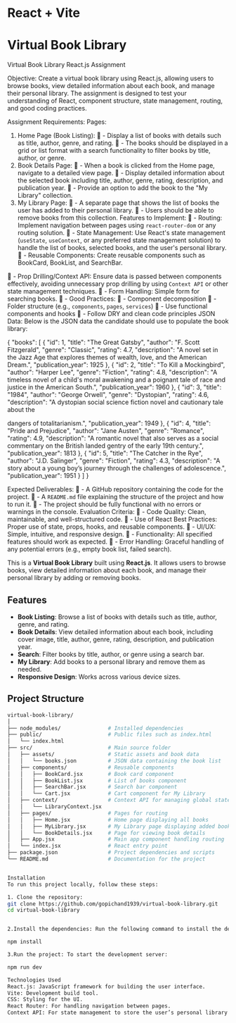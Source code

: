 # React + Vite
# Virtual Book Library

Virtual Book Library React.js
Assignment

Objective:
Create a virtual book library using React.js, allowing users to browse books, view detailed
information about each book, and manage their personal library. The assignment is
designed to test your understanding of React, component structure, state management,
routing, and good coding practices.

Assignment Requirements:
Pages:
1. Home Page (Book Listing):
 - Display a list of books with details such as title, author, genre, and rating.
 - The books should be displayed in a grid or list format with a search functionality to
filter books by title, author, or genre.
2. Book Details Page:
 - When a book is clicked from the Home page, navigate to a detailed view page.
 - Display detailed information about the selected book including title, author, genre,
rating, description, and publication year.
 - Provide an option to add the book to the "My Library" collection.
3. My Library Page:
 - A separate page that shows the list of books the user has added to their personal
library.
 - Users should be able to remove books from this collection.
Features to Implement:
 - Routing: Implement navigation between pages using `react-router-dom` or any routing
solution.
 - State Management: Use React's state management (`useState`, `useContext`, or any
preferred state management solution) to handle the list of books, selected books, and
the user's personal library.
 - Reusable Components: Create reusable components such as BookCard, BookList, and
SearchBar.

 - Prop Drilling/Context API: Ensure data is passed between components effectively,
avoiding unnecessary prop drilling by using `Context API` or other state management
techniques.
 - Form Handling: Simple form for searching books.
 - Good Practices:
 - Component decomposition
 - Folder structure (e.g., `components`, `pages`, `services`)
 - Use functional components and hooks
 - Follow DRY and clean code principles
JSON Data:
Below is the JSON data the candidate should use to populate the book library:

{
"books": [
{
"id": 1,
"title": "The Great Gatsby",
"author": "F. Scott Fitzgerald",
"genre": "Classic",
"rating": 4.7,
"description": "A novel set in the Jazz Age that explores themes of wealth, love, and the
American Dream.",
"publication_year": 1925
},
{
"id": 2,
"title": "To Kill a Mockingbird",
"author": "Harper Lee",
"genre": "Fiction",
"rating": 4.8,
"description": "A timeless novel of a child's moral awakening and a poignant tale of race
and justice in the American South.",
"publication_year": 1960
},
{
"id": 3,
"title": "1984",
"author": "George Orwell",
"genre": "Dystopian",
"rating": 4.6,
"description": "A dystopian social science fiction novel and cautionary tale about the

dangers of totalitarianism.",
"publication_year": 1949
},
{
"id": 4,
"title": "Pride and Prejudice",
"author": "Jane Austen",
"genre": "Romance",
"rating": 4.9,
"description": "A romantic novel that also serves as a social commentary on the British
landed gentry of the early 19th century.",
"publication_year": 1813
},
{
"id": 5,
"title": "The Catcher in the Rye",
"author": "J.D. Salinger",
"genre": "Fiction",
"rating": 4.3,
"description": "A story about a young boy’s journey through the challenges of
adolescence.",
"publication_year": 1951
}
]
}

Expected Deliverables:
 - A GitHub repository containing the code for the project.
 - A `README.md` file explaining the structure of the project and how to run it.
 - The project should be fully functional with no errors or warnings in the console.
Evaluation Criteria:
 - Code Quality: Clean, maintainable, and well-structured code.
 - Use of React Best Practices: Proper use of state, props, hooks, and reusable
components.
 - UI/UX: Simple, intuitive, and responsive design.
 - Functionality: All specified features should work as expected.
 - Error Handling: Graceful handling of any potential errors (e.g., empty book list, failed
search).







This is a **Virtual Book Library** built using **React.js**. It allows users to browse books, view detailed information about each book, and manage their personal library by adding or removing books.

## Features
- **Book Listing**: Browse a list of books with details such as title, author, genre, and rating.
- **Book Details**: View detailed information about each book, including cover image, title, author, genre, rating, description, and publication year.
- **Search**: Filter books by title, author, or genre using a search bar.
- **My Library**: Add books to a personal library and remove them as needed.
- **Responsive Design**: Works across various device sizes.

## Project Structure

```bash
virtual-book-library/
│
├── node_modules/               # Installed dependencies
├── public/                     # Public files such as index.html
│   └── index.html
├── src/                        # Main source folder
│   ├── assets/                 # Static assets and book data
│   │   └── books.json          # JSON data containing the book list
│   ├── components/             # Reusable components
│   │   ├── BookCard.jsx        # Book card component
│   │   ├── BookList.jsx        # List of books component
│   │   ├── SearchBar.jsx       # Search bar component
│   │   └── Cart.jsx            # Cart component for My Library
│   ├── context/                # Context API for managing global state
│   │   └── LibraryContext.jsx
│   ├── pages/                  # Pages for routing
│   │   ├── Home.jsx            # Home page displaying all books
│   │   ├── MyLibrary.jsx       # My Library page displaying added books
│   │   └── BookDetails.jsx     # Page for viewing book details
│   ├── App.jsx                 # Main app component handling routing
│   └── index.jsx               # React entry point
├── package.json                # Project dependencies and scripts
└── README.md                   # Documentation for the project


Installation
To run this project locally, follow these steps:

1. Clone the repository:
git clone https://github.com/gopichand1939/virtual-book-library.git
cd virtual-book-library


2.Install the dependencies: Run the following command to install the dependencies:

npm install

3.Run the project: To start the development server:

npm run dev

Technologies Used
React.js: JavaScript framework for building the user interface.
Vite: Development build tool.
CSS: Styling for the UI.
React Router: For handling navigation between pages.
Context API: For state management to store the user’s personal library.